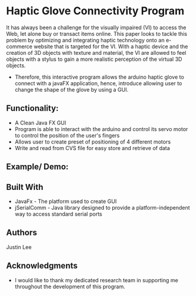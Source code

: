 # Haptic Glove Connectivity Program

It has always been a challenge for the visually impaired (VI) to access the Web, let alone buy or transact items online. This paper looks to tackle this problem by optimizing and integrating haptic technology onto an e-commerce website that is targeted for the VI. With a haptic device and the creation of 3D objects with texture and material, the VI are allowed to feel objects with a stylus to gain a more realistic perception of the virtual 3D objects.

* Therefore, this interactive program allows the arduino haptic glove to connect with a javaFX application, hence, introduce allowing user to change the shape of the glove by using a GUI.

## Functionality:
* A Clean Java FX GUI
* Program is able to interact with the arduino and control its servo motor to control the position of the user's fingers
* Allows user to create preset of positioning of 4 different motors
* Write and read from CVS file for easy store and retrieve of data

## Example/ Demo:



## Built With

* JavaFx - The platform used to create GUI
* jSerialComm - Java library designed to provide a platform-independent way to access standard serial ports

## Authors

Justin Lee

## Acknowledgments

* I would like to thank my dedicated research team in supporting me throughout the development of this program. 

